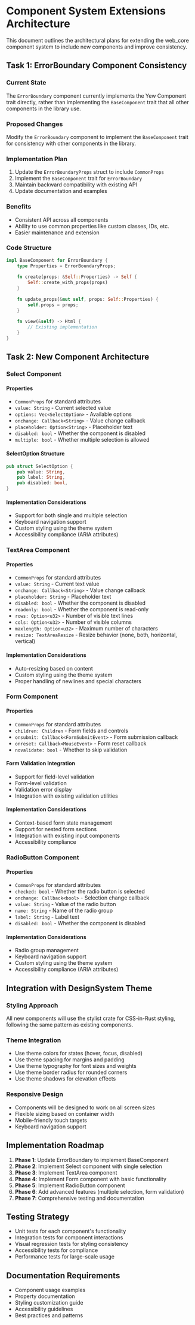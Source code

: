 # Component System Extensions Architecture

This document outlines the architectural plans for extending the web_core component system to include new components and improve consistency.

## Task 1: ErrorBoundary Component Consistency

### Current State
The `ErrorBoundary` component currently implements the Yew Component trait directly, rather than implementing the `BaseComponent` trait that all other components in the library use.

### Proposed Changes
Modify the `ErrorBoundary` component to implement the `BaseComponent` trait for consistency with other components in the library.

### Implementation Plan
1. Update the `ErrorBoundaryProps` struct to include `CommonProps`
2. Implement the `BaseComponent` trait for `ErrorBoundary`
3. Maintain backward compatibility with existing API
4. Update documentation and examples

### Benefits
- Consistent API across all components
- Ability to use common properties like custom classes, IDs, etc.
- Easier maintenance and extension

### Code Structure
```rust
impl BaseComponent for ErrorBoundary {
    type Properties = ErrorBoundaryProps;
    
    fn create(props: &Self::Properties) -> Self {
        Self::create_with_props(props)
    }
    
    fn update_props(&mut self, props: Self::Properties) {
        self.props = props;
    }
    
    fn view(&self) -> Html {
        // Existing implementation
    }
}
```

## Task 2: New Component Architecture

### Select Component

#### Properties
- `CommonProps` for standard attributes
- `value: String` - Current selected value
- `options: Vec<SelectOption>` - Available options
- `onchange: Callback<String>` - Value change callback
- `placeholder: Option<String>` - Placeholder text
- `disabled: bool` - Whether the component is disabled
- `multiple: bool` - Whether multiple selection is allowed

#### SelectOption Structure
```rust
pub struct SelectOption {
    pub value: String,
    pub label: String,
    pub disabled: bool,
}
```

#### Implementation Considerations
- Support for both single and multiple selection
- Keyboard navigation support
- Custom styling using the theme system
- Accessibility compliance (ARIA attributes)

### TextArea Component

#### Properties
- `CommonProps` for standard attributes
- `value: String` - Current text value
- `onchange: Callback<String>` - Value change callback
- `placeholder: String` - Placeholder text
- `disabled: bool` - Whether the component is disabled
- `readonly: bool` - Whether the component is read-only
- `rows: Option<u32>` - Number of visible text lines
- `cols: Option<u32>` - Number of visible columns
- `maxlength: Option<u32>` - Maximum number of characters
- `resize: TextAreaResize` - Resize behavior (none, both, horizontal, vertical)

#### Implementation Considerations
- Auto-resizing based on content
- Custom styling using the theme system
- Proper handling of newlines and special characters

### Form Component

#### Properties
- `CommonProps` for standard attributes
- `children: Children` - Form fields and controls
- `onsubmit: Callback<FormSubmitEvent>` - Form submission callback
- `onreset: Callback<MouseEvent>` - Form reset callback
- `novalidate: bool` - Whether to skip validation

#### Form Validation Integration
- Support for field-level validation
- Form-level validation
- Validation error display
- Integration with existing validation utilities

#### Implementation Considerations
- Context-based form state management
- Support for nested form sections
- Integration with existing input components
- Accessibility compliance

### RadioButton Component

#### Properties
- `CommonProps` for standard attributes
- `checked: bool` - Whether the radio button is selected
- `onchange: Callback<bool>` - Selection change callback
- `value: String` - Value of the radio button
- `name: String` - Name of the radio group
- `label: String` - Label text
- `disabled: bool` - Whether the component is disabled

#### Implementation Considerations
- Radio group management
- Keyboard navigation support
- Custom styling using the theme system
- Accessibility compliance (ARIA attributes)

## Integration with DesignSystem Theme

### Styling Approach
All new components will use the stylist crate for CSS-in-Rust styling, following the same pattern as existing components.

### Theme Integration
- Use theme colors for states (hover, focus, disabled)
- Use theme spacing for margins and padding
- Use theme typography for font sizes and weights
- Use theme border radius for rounded corners
- Use theme shadows for elevation effects

### Responsive Design
- Components will be designed to work on all screen sizes
- Flexible sizing based on container width
- Mobile-friendly touch targets
- Keyboard navigation support

## Implementation Roadmap

1. **Phase 1**: Update ErrorBoundary to implement BaseComponent
2. **Phase 2**: Implement Select component with single selection
3. **Phase 3**: Implement TextArea component
4. **Phase 4**: Implement Form component with basic functionality
5. **Phase 5**: Implement RadioButton component
6. **Phase 6**: Add advanced features (multiple selection, form validation)
7. **Phase 7**: Comprehensive testing and documentation

## Testing Strategy

- Unit tests for each component's functionality
- Integration tests for component interactions
- Visual regression tests for styling consistency
- Accessibility tests for compliance
- Performance tests for large-scale usage

## Documentation Requirements

- Component usage examples
- Property documentation
- Styling customization guide
- Accessibility guidelines
- Best practices and patterns